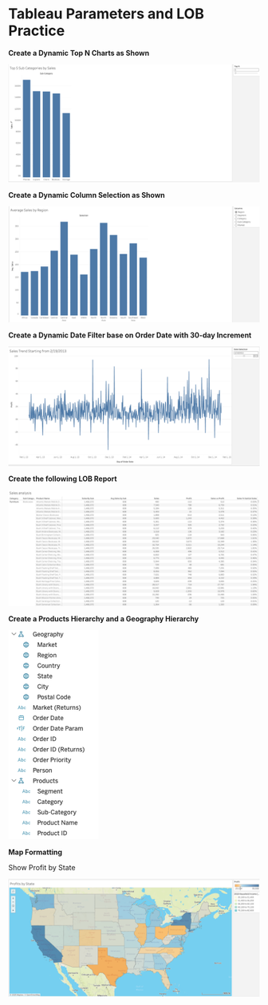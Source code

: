 

# Tableau Parameters and LOB Practice 



**Create a Dynamic Top N Charts as Shown**

![image-20250814153924552](images/image-20250814153924552.png)

**Create a Dynamic Column Selection as Shown**

![image-20250814153910677](images/image-20250814153910677.png)

**Create a Dynamic Date Filter base on Order Date with 30-day Increment**

![image-20250814154652486](images/image-20250814154652486.png)

**Create the following LOB Report**

![image-20250814160046655](images/image-20250814160046655.png)

**Create a Products Hierarchy and a Geography Hierarchy**

![image-20240730141211412](images/image-20240730141211412.png)

**Map Formatting**

Show Profit by State 

![image-20250814160357314](images/image-20250814160357314.png)

